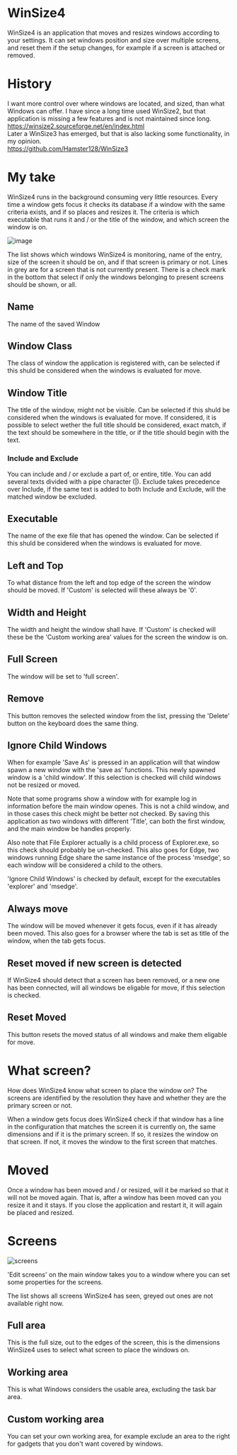 # WinSize4
WinSize4 is an application that moves and resizes windows according to your settings. It can set windows position and size over multiple screens, and reset them if the setup changes, for example if a screen is attached or removed.
# History
I want more control over where windows are located, and sized, than what Windows can offer.
I have since a long time used WinSize2, but that application is missing a few features and is not maintained since long.<br>
https://winsize2.sourceforge.net/en/index.html <br>
Later a WinSize3 has emerged, but that is also lacking some functionality, in my opinion.<br>
https://github.com/Hamster128/WinSize3 <br>
# My take
WinSize4 runs in the background consuming very little resources. Every time a window gets focus it checks its database if a window with the same criteria exists, and if so places and resizes it. The criteria is which executable that runs it and / or the title of the window, and which screen the window is on.

![image](https://github.com/user-attachments/assets/e4fad087-cdd3-498b-b11d-5c52b97539c3)

The list shows which windows WinSize4 is monitoring, name of the entry, size of the screen it should be on, and if that screen is primary or not. Lines in grey are for a screen that is not currently present. There is a check mark in the bottom that select if only the windows belonging to present screens should be shown, or all.
## Name
The name of the saved Window
## Window Class
The class of window the application is registered with, can be selected if this shuld be considered when the windows is evaluated for move.

## Window Title

The title of the window, might not be visible. Can be selected if this shuld be considered when the windows is evaluated for move. If considered, it is possible to select wether the full title should be considered, exact match, if the text should be somewhere in the title, or if the title should begin with the text.

### Include and Exclude

You can include and / or exclude a part of, or entire, title. You can add several texts divided with a pipe character (|). Exclude takes precedence over Include, if the same text is added to both Include and Exclude, will the matched window be excluded.

## Executable

The name of the exe file that has opened the window. Can be selected if this shuld be considered when the windows is evaluated for move.

## Left and Top

To what distance from the left and top edge of the screen the window should be moved. If 'Custom' is selected will these always be '0'.

## Width and Height

The width and height the window shall have. If 'Custom' is checked will these be the 'Custom working area' values for the screen the window is on.

## Full Screen

The window will be set to 'full screen'.

## Remove

This button removes the selected window from the list, pressing the 'Delete' button on the keyboard does the same thing.

## Ignore Child Windows

When for example 'Save As' is pressed in an application will that window spawn a new window with the 'save as' functions. This newly spawned window is a 'child window'. If this selection is checked will child windows not be resized or moved.

Note that some programs show a window with for example log in information before the main window openes. This is not a child window, and in those cases this check might be better not checked. By saving this application as two windows with different 'Title', can both the first window, and the main window be handles properly.

Also note that File Explorer actually is a child process of Explorer.exe, so this check should probably be un-checked. This also goes for Edge, two windows running Edge share the same instance of the process 'msedge', so each window will be considered a child to the others.

'Ignore Child Windows' is checked by default, except for the executables 'explorer' and 'msedge'.

## Always move
The window will be moved whenever it gets focus, even if it has already been moved. This also goes for a browser where the tab is set as title of the window, when the tab gets focus.

## Reset moved if new screen is detected

If WinSize4 should detect that a screen has been removed, or a new one has been connected, will all windows be eligable for move, if this selection is checked.

## Reset Moved

This button resets the moved status of all windows and make them eligable for move.

# What screen?
How does WinSize4 know what screen to place the window on? The screens are identified by the resolution they have and whether they are the primary screen or not.

When a window gets focus does WinSize4 check if that window has a line in the configuration that matches the screen it is currently on, the same dimensions and if it is the primary screen. If so, it resizes the window on that screen. If not, it moves the window to the first screen that matches.

# Moved

Once a window has been moved and / or resized, will it be marked so that it will not be moved again. That is, after a window has been moved can you resize it and it stays. If you close the application and restart it, it will again be placed and resized.

# Screens
![screens](https://github.com/tomasrudh/WinSize4/assets/24943208/c6a41d69-c880-425b-9f55-9a07c9faebe5)


'Edit screens' on the main window takes you to a window where you can set some properties for the screens.

The list shows all screens WinSize4 has seen, greyed out ones are not available right now.

## Full area
This is the full size, out to the edges of the screen, this is the dimensions WinSize4 uses to select what screen to place the windows on.

## Working area
This is what Windows considers the usable area, excluding the task bar area.

## Custom working area
You can set your own working area, for example exclude an area to the right for gadgets that you don't want covered by windows.
